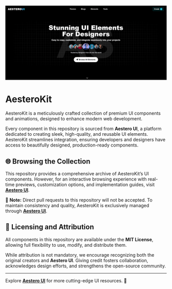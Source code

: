 ![AesteroKit](https://raw.githubusercontent.com/Aestero-UI/AesteroKit/2d9d9d24f94ef5201b1f74dced330b23820c8b4c/Aestero.png)


# AesteroKit  
AesteroKit is a meticulously crafted collection of premium UI components and animations, designed to enhance modern web development.  

Every component in this repository is sourced from **Aestero UI**, a platform dedicated to creating sleek, high-quality, and reusable UI elements. AesteroKit streamlines integration, ensuring developers and designers have access to beautifully designed, production-ready components.  

## 🌐 Browsing the Collection  
This repository provides a comprehensive archive of AesteroKit’s UI components. However, for an interactive browsing experience with real-time previews, customization options, and implementation guides, visit **[Aestero UI](https://aestero-ui.vercel.app/)**.  

📌 **Note:** Direct pull requests to this repository will not be accepted. To maintain consistency and quality, AesteroKit is exclusively managed through  **[Aestero UI](https://aestero-ui.vercel.app/)**. 

## 📜 Licensing and Attribution  
All components in this repository are available under the **MIT License**, allowing full flexibility to use, modify, and distribute them.  

While attribution is not mandatory, we encourage recognizing both the original creators and **Aestero UI**. Giving credit fosters collaboration, acknowledges design efforts, and strengthens the open-source community.  

---

Explore **[Aestero UI](https://aestero-ui.vercel.app/)** for more cutting-edge UI resources. 🚀  
